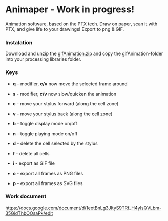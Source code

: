 
# Animaper - Work in progress!

Animation software, based on the PTX tech.
Draw on paper, scan it with PTX, and give life to your drawings!
Export to png & GIF.

### Instalation
Download and unzip the [gifAnimation.zip](https://github.com/extrapixel/gif-animation/archive/3.0.zip) and copy the gifAnimation-folder into your processing libraries folder.

### Keys

*   **q** - modifier, **c/v** now move the selected frame around
*   **s** - modifier, **c/v** now slow/quicken the animation


*   **c** - move your stylus forward (along the cell zone)
*   **v** - move your stylus back (along the cell zone)
*   **b** - toggle display mode on/off
*   **n** - toggle playing mode on/off

*   **d** - delete the cell selected by the stylus
*   **f** - delete all cells

*   **i** - export as GIF file
*   **o** - export all frames as PNG files
*   **p** - export all frames as SVG files


### Work document
https://docs.google.com/document/d/1eotBnLg3JltyS9TRf_H4yIsQVLbm-35GidThbOOsaPk/edit
